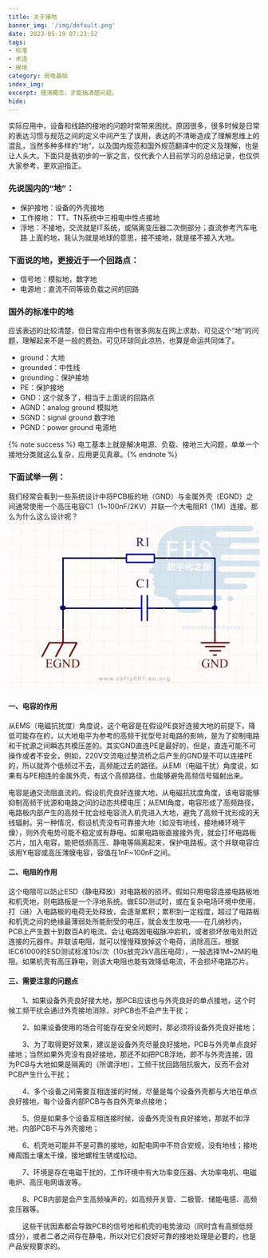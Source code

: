 ```yaml
---
title: 关于接地
banner_img: '/img/default.png'
date: 2023-05-19 07:23:52
tags:
- 标准
- 术语
- 接地
category: 弱电基础
index_img:
excerpt: 理清概念，才能搞清楚问题。
hide:
---
```

实际应用中，设备和线路的接地的问题时常带来困扰。原因很多，很多时候是日常的表达习惯与规范之间的定义中间产生了误用，表达的不清晰造成了理解思维上的混乱，当然多种多样的“地”，以及国内规范和国外规范翻译中的定义及理解，也是让人头大。下面只是我初步的一家之言，仅代表个人目前学习的总结记录，也仅供大家参考，更欢迎指正。

### 先说国内的“地”：
- 保护接地：设备的外壳接地
- 工作接地： TT、TN系统中三相电中性点接地
- 浮地：不接地，交流就是IT系统，或隔离变压器二次侧部分；直流参考汽车电路
上面的地，我认为就是地球的意思，接不接地，就是接不接入大地。

### 下面说的地，更接近于一个回路点：
- 信号地：模拟地，数字地
- 电源地：直流不同等级负载之间的回路

### 国外的标准中的地
应该表述的比较清楚，但日常应用中也有很多网友在网上求助，可见这个“地”的问题，理解起来不是一般的费劲，可见环球同此凉热，也算是命运共同体了。

- ground：大地
- grounded：中性线
- grounding：保护接地
- PE：保护接地
- GND：这个就多了，相当于上面说的回路点
- AGND：analog ground 模拟地
- SGND：signal ground 数字地
- PGND：power ground 电源地

{% note success %} 电工基本上就是解决电源、负载、接地三大问题，单单一个接地分类就这么复杂，应用更见真章。{% endnote %}

### 下面试举一例：

我们经常会看到一些系统设计中将PCB板的地（GND）与金属外壳（EGND）之间通常使用一个高压电容C1（1~100nF/2KV）并联一个大电阻R1（1M）连接。那么为什么这么设计呢？
![](/img/groundsmp.jpg)

#### 一、电容的作用

从EMS（电磁抗扰度）角度说，这个电容是在假设PE良好连接大地的前提下，降低可能存在的，以大地电平为参考的高频干扰型号对电路的影响，是为了抑制电路和干扰源之间瞬态共模压差的。其实GND直连PE是最好的，但是，直连可能不可操作或者不安全，例如，220V交流电过整流桥之后产生的GND是不可以连接PE的，所以就弄个低频过不去，高频能过去的路径。从EMI（电磁干扰）角度说，如果有与PE相连的金属外壳，有这个高频路径，也能够避免高频信号辐射出来。

电容是通交流阻直流的。假设机壳良好连接大地，从电磁抗扰度角度，该电容能够抑制高频干扰源和电路之间的动态共模电压；从EMI角度，电容形成了高频路径，电路板内部产生的高频干扰会经电容流入机壳进入大地，避免了高频干扰形成的天线辐射。另一种情况，假设机壳没有可靠接大地（如没有地线，接地棒环境干燥），则外壳电势可能不稳定或有静电，如果电路板直接接外壳，就会打坏电路板芯片，加入电容，能把低频高压、静电等隔离起来，保护电路板。这个并联电容应该用Y电容或高压薄膜电容，容值在1nF~100nF之间。

#### 二、电阻的作用

这个电阻可以防止ESD（静电释放）对电路板的损坏。假如只用电容连接电路板地和机壳地，则电路板是一个浮地系统。做ESD测试时，或在复杂电场环境中使用，打（进）入电路板的电荷无处释放，会逐渐累积；累积到一定程度，超过了电路板和机壳之间的绝缘最薄弱处所能耐受的电压，就会发生放电——在几纳秒内，PCB上产生数十到数百A的电流，会让电路因电磁脉冲宕机，或者损坏放电处附近连接的元器件。并联该电阻，就可以慢慢释放掉这个电荷，消除高压。根据IEC61000的ESD测试标准10s/次（10s放完2kV高压电荷），一般选择1M~2M的电阻。如果机壳有高压静电，则该大电阻也能有效降低电流，不会损坏电路芯片。

#### 三、需要注意的问题点

　　1、如果设备外壳良好接大地，那PCB应该也与外壳良好的单点接地，这个时候工频干扰会通过外壳接地消除，对PCB也不会产生干扰；

　　2、如果设备使用的场合可能存在安全问题时，那必须将设备外壳良好接地；

　　3、为了取得更好效果，建议是设备外壳尽量良好接地，PCB与外壳单点良好接地；当然如果外壳没有良好接地，那还不如把PCB浮地，即不与外壳连接，因为PCB与大地如果是隔离的（所谓浮地），工频干扰回路阻抗极大，反而不会对PCB产生什么干扰；

　　4、多个设备之间需要互相连接的时候，尽量是每个设备外壳都与大地在单点良好接地，每个设备内部PCB与各自外壳单点接地；

　　5、但是如果多个设备互相连接时候，设备外壳没有良好接地，那就不如浮地，内部PCB不与外壳接地；

　　6、机壳地可能并不是可靠的接地，如配电网中不符合安规，没有地线；接地棒周围土壤太干燥，接地螺栓生锈或松动。

　　7、环境是存在电磁干扰的，工作环境中有大功率变压器、大功率电机、电磁电炉、高压电网谐波等。

　　8、PCB内部是会产生高频噪声的，如高频开关管、二极管、储能电感、高频变压器等。

　　这些干扰因素都会导致PCB的信号地和机壳的电势波动（同时含有高频低频成分），或者二者之间存在静电，所以对它们良好可靠的接地处理是必要的，也是产品安规要求的。

 